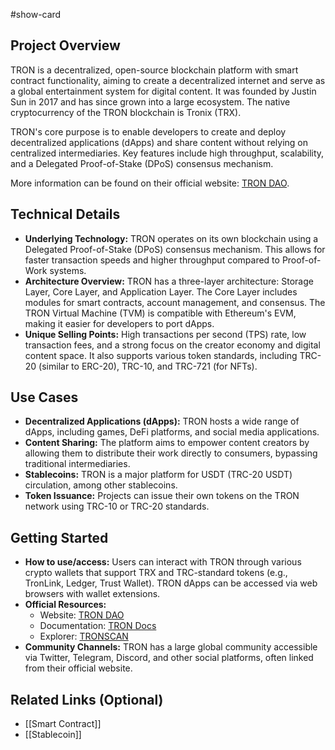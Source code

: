 #show-card

## Project Overview

TRON is a decentralized, open-source blockchain platform with smart contract functionality, aiming to create a decentralized internet and serve as a global entertainment system for digital content. It was founded by Justin Sun in 2017 and has since grown into a large ecosystem. The native cryptocurrency of the TRON blockchain is Tronix (TRX).

TRON's core purpose is to enable developers to create and deploy decentralized applications (dApps) and share content without relying on centralized intermediaries. Key features include high throughput, scalability, and a Delegated Proof-of-Stake (DPoS) consensus mechanism.

More information can be found on their official website: [TRON DAO](https://trondao.org/).

## Technical Details

- **Underlying Technology:** TRON operates on its own blockchain using a Delegated Proof-of-Stake (DPoS) consensus mechanism. This allows for faster transaction speeds and higher throughput compared to Proof-of-Work systems.
- **Architecture Overview:** TRON has a three-layer architecture: Storage Layer, Core Layer, and Application Layer. The Core Layer includes modules for smart contracts, account management, and consensus. The TRON Virtual Machine (TVM) is compatible with Ethereum's EVM, making it easier for developers to port dApps.
- **Unique Selling Points:** High transactions per second (TPS) rate, low transaction fees, and a strong focus on the creator economy and digital content space. It also supports various token standards, including TRC-20 (similar to ERC-20), TRC-10, and TRC-721 (for NFTs).

## Use Cases

- **Decentralized Applications (dApps):** TRON hosts a wide range of dApps, including games, DeFi platforms, and social media applications.
- **Content Sharing:** The platform aims to empower content creators by allowing them to distribute their work directly to consumers, bypassing traditional intermediaries.
- **Stablecoins:** TRON is a major platform for USDT (TRC-20 USDT) circulation, among other stablecoins.
- **Token Issuance:** Projects can issue their own tokens on the TRON network using TRC-10 or TRC-20 standards.

## Getting Started

- **How to use/access:** Users can interact with TRON through various crypto wallets that support TRX and TRC-standard tokens (e.g., TronLink, Ledger, Trust Wallet). TRON dApps can be accessed via web browsers with wallet extensions.
- **Official Resources:**
  - Website: [TRON DAO](https://trondao.org/)
  - Documentation: [TRON Docs](https://developers.tron.network/)
  - Explorer: [TRONSCAN](https://tronscan.org/)
- **Community Channels:** TRON has a large global community accessible via Twitter, Telegram, Discord, and other social platforms, often linked from their official website.

## Related Links (Optional)

- [[Smart Contract]]
- [[Stablecoin]]
